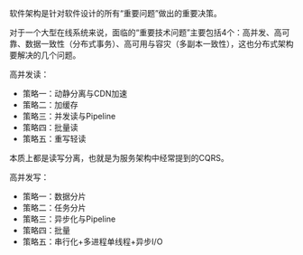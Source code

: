 



软件架构是针对软件设计的所有“重要问题”做出的重要决策。

对于一个大型在线系统来说，面临的“重要技术问题”主要包括4个：高并发、高可靠、数据一致性（分布式事务）、高可用与容灾（多副本一致性），这也分布式架构要解决的几个问题。


高并发读：
* 策略一：动静分离与CDN加速
* 策略二：加缓存
* 策略三：并发读与Pipeline
* 策略四：批量读
* 策略五：重写轻读

本质上都是读写分离，也就是为服务架构中经常提到的CQRS。

高并发写：
* 策略一：数据分片
* 策略二：任务分片
* 策略三：异步化与Pipeline
* 策略四：批量
* 策略五：串行化+多进程单线程+异步I/O
